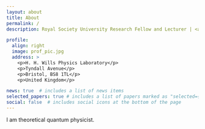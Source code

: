 ```yaml
---
layout: about
title: About
permalink: /
description: Royal Society University Research Fellow and Lecturer | <a href="http://www.bristol.ac.uk/physics/">School of Physics</a> | <a href="http://www.bristol.ac.uk">University of Bristol</a>, UK

profile:
  align: right
  image: prof_pic.jpg
  address: >
    <p>H. H. Wills Physics Laboratory</p>
    <p>Tyndall Avenue</p>
    <p>Bristol, BS8 1TL</p>
    <p>United Kingdom</p>

news: true  # includes a list of news items
selected_papers: true # includes a list of papers marked as "selected={true}"
social: false  # includes social icons at the bottom of the page
---
```


I am theoretical quantum physicist.